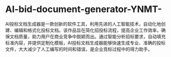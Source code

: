 # AI-bid-document-generator-YNMT-
AI投标文档生成器是一款创新的软件工具，利用先进的人工智能技术，自动化地创建、编辑和格式化投标文档。该作品旨在简化招投标流程，提高企业工作效率，确保文档质量，助力用户在商业竞争中脱颖而出。通过智能分析招标要求，自动填充标准内容，并提供定制化模板，AI投标文档生成器能够快速生成专业、准确的投标文件，大大减少了人工编写的时间和错误，是企业竞标过程中的得力助手。
